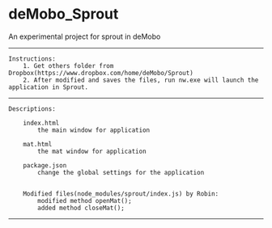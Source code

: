 # deMobo_Sprout
An experimental project for sprout in deMobo

-------------------------------------------------

	Instructions:
		1. Get others folder from Dropbox(https://www.dropbox.com/home/deMobo/Sprout)
		2. After modified and saves the files, run nw.exe will launch the application in Sprout.
		
-------------------------------------------------
	Descriptions:
	
		index.html
			the main window for application

		mat.html
			the mat window for application
		
		package.json
			change the global settings for the application
		
		
		Modified files(node_modules/sprout/index.js) by Robin:
			modified method openMat();
			added method closeMat();
-------------------------------------------------


